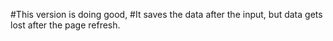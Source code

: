 #This version is doing good,
#It saves the data after the input, but data gets lost after the page refresh.